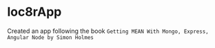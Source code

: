 # loc8rApp

Created an app following the book `Getting MEAN With Mongo, Express, Angular Node by Simon Holmes`
